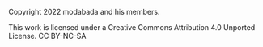 Copyright 2022 modabada and his members.

This work is licensed under a Creative Commons Attribution 4.0 Unported License.
CC BY-NC-SA
